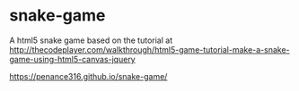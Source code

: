 # snake-game
A html5 snake game based on the tutorial at http://thecodeplayer.com/walkthrough/html5-game-tutorial-make-a-snake-game-using-html5-canvas-jquery

https://penance316.github.io/snake-game/
